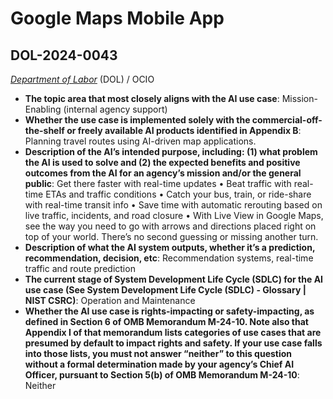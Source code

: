 # Google Maps Mobile App
## DOL-2024-0043
_[Department of Labor](<../3_agency/Department of Labor.md>)_ (DOL) / OCIO


+ **The topic area that most closely aligns with the AI use case**: Mission-Enabling (internal agency support)
+ **Whether the use case is implemented solely with the commercial-off-the-shelf or freely available AI products identified in Appendix B**: Planning travel routes using AI-driven map applications.
+ **Description of the AI’s intended purpose, including: (1) what problem the AI is used to solve and (2) the expected benefits and positive outcomes from the AI for an agency’s mission and/or the general public**: Get there faster with real-time updates
• Beat traffic with real-time ETAs and traffic conditions
• Catch your bus, train, or ride-share with real-time transit info
• Save time with automatic rerouting based on live traffic, incidents, and road closure
• With Live View in Google Maps, see the way you need to go with arrows and directions placed right on top of your world. There’s no second guessing or missing another turn.
+ **Description of what the AI system outputs, whether it’s a prediction, recommendation, decision, etc**: Recommendation systems, real-time traffic and route prediction
+ **The current stage of System Development Life Cycle (SDLC) for the AI use case (See System Development Life Cycle (SDLC) - Glossary | NIST CSRC)**: Operation and Maintenance
+ **Whether the AI use case is rights-impacting or safety-impacting, as defined in Section 6 of OMB Memorandum M-24-10. Note also that Appendix I of that memorandum lists categories of use cases that are presumed by default to impact rights and safety. If your use case falls into those lists, you must not answer “neither” to this question without a formal determination made by your agency’s Chief AI Officer, pursuant to Section 5(b) of OMB Memorandum M-24-10**: Neither